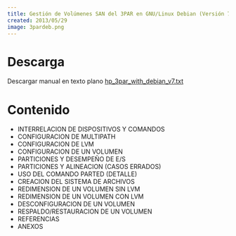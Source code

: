 ```yaml
---
title: Gestión de Volúmenes SAN del 3PAR en GNU/Linux Debian (Versión 7)
created: 2013/05/29
image: 3pardeb.png
---
```


# Descarga

Descargar manual en texto plano [hp_3par_with_debian_v7.txt](/wordpress/wp-content/uploads/2013/08/hp_3par_with_debian_v7.txt) 

# Contenido
- INTERRELACION DE DISPOSITIVOS Y COMANDOS
- CONFIGURACION DE MULTIPATH
- CONFIGURACION DE LVM
- CONFIGURACION DE UN VOLUMEN
- PARTICIONES Y DESEMPEÑO DE E/S
- PARTICIONES Y ALINEACION (CASOS ERRADOS)
- USO DEL COMANDO PARTED (DETALLE)
- CREACION DEL SISTEMA DE ARCHIVOS
- REDIMENSION DE UN VOLUMEN SIN LVM
- REDIMENSION DE UN VOLUMEN CON LVM
- DESCONFIGURACION DE UN VOLUMEN
- RESPALDO/RESTAURACION DE UN VOLUMEN
- REFERENCIAS
- ANEXOS